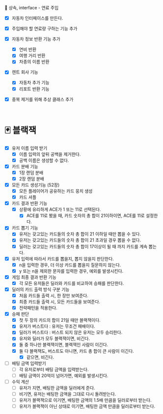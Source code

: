 🚗 상속, interface - 연료 주입

- [x] 자동차 인터페이스를 만든다.

- [x] 주입해야 할 연료량 구하는 기능 추가

- [x] 자동차 정보 반환 기능 추가
  - [x] 연비 반환
  - [x] 여행 거리 반환 
  - [x] 차종의 이름 반환
  
- [x] 렌트 회사 기능
  - [x] 자동차 추가 기능
  - [x] 리포트 반환 기능 

- [x] 중복 제거를 위해 추상 클래스 추가

<br>

# 🃏 블랙잭
- [x] 유저 이름 입력 받기
  - [x] 이름 입력의 앞뒤 공백을 제거한다.
  - [x] 공백 이름은 생성할 수 없다.
- [x] 카드 분배 기능
  - [x] 1장 랜덤 분배
  - [x] 2장 랜덤 분배
- [x] 모든 카드 생성기능 (52장)
  - [x] 모든 플레이어가 공유하는 카드 뭉치 생성
  - [x] 카드 셔플
- [x] 카드 결과 반환 기능
  - [x] 상황에 유리하게 ACE가 1 또는 11로 선택된다.
    - [x] ACE를 11로 봤을 때, 카드 숫자의 총 합이 21이하이면, ACE를 11로 설정한다.  
- [x] 카드 뽑기 기능
  - [x] 유저는 갖고있는 카드들의 숫자 총 합이 21 이하일 때만 뽑을 수 있다.
  - [x] 유저는 갖고있는 카드들의 숫자 총 합이 21 초과일 경우 뽑을 수 없다.
  - [x] 딜러는 갖고있는 카드들의 숫자 총 합이 17이상이 될 때 까지 카드를 계속 뽑는다.
- [x] 유저 입력에 따라서 카드를 뽑을지, 뽑지 않을지 판단한다.
  - [x] n을 입력한 경우, 더 이상 카드를 뽑을지 질문하지 않는다.
  - [x] y 또는 n을 제외한 문자를 입력한 경우, 예외를 발생시킨다.
- [x] 게임 최종 결과 반환 기능
  - [x] 각 모든 유저들은 딜러와 카드를 비교하여 승패를 판단한다.
- [x] 딜러의 카드 출력 방식 구분 기능
  - [x] 처음 카드들 출력 시, 한 장만 보여준다.
  - [x] 최종 카드들 출력 시, 모든 카드들을 보여준다.
  - [x] 전략패턴을 적용한다.
- [x] 승패 판단
  - [x] 첫 두 장의 카드의 합이 21일 때만 블랙잭이다.
  - [x] 유저가 버스트다 : 유저는 무조건 패배이다.
  - [x] 딜러가 버스트다 : 버스트 되지 않은 유저는 모두 승리한다.
  - [x] 유저와 딜러가 모두 블랙잭이면, 비긴다.
  - [x] 둘 중 하나만 블랙잭이면, 블랙잭인 사람이 이긴다.
  - [x] 둘 다 블랙잭도, 버스트도 아니면, 카드 총 합이 큰 사람이 이긴다.
    - [x] 같으면, 비긴다.
- [ ] 배팅 금액 입력받기
  - [ ] 각 유저로부터 배팅 금액을 입력받는다.
  - [ ] 배팅 금액이 20억이 넘어가면, 예외를 발생시킨다.
- [ ] 수익 계산
  - [ ] 유저가 지면, 배팅한 금액을 딜러에게 준다.
  - [ ] 비기면, 유저는 배팅한 금액을 그대로 다시 돌려받는다.
  - [ ] 유저가 블랙잭으로 이기면, 배팅한 금액의 1.5배 만큼을 딜러로부터 받는다.
  - [ ] 유저가 블랙잭이 아닌 상태로 이기면, 배팅한 금액 만큼을 딜러로부터 받는다.